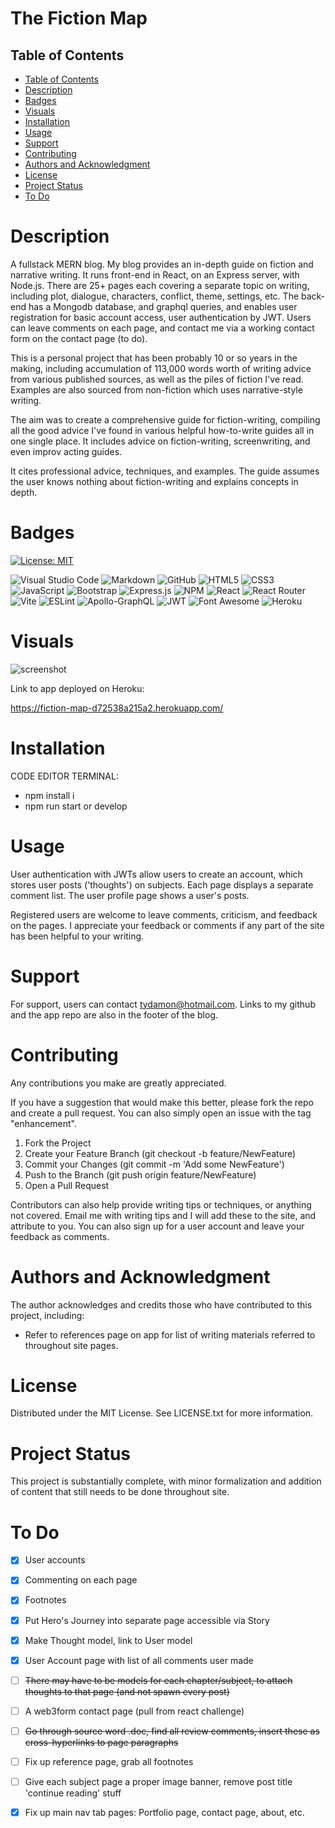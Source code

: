 # The Fiction Map

## Table of Contents

- [Table of Contents](#table-of-contents)
- [Description ](#description)
- [Badges ](#badges)
- [Visuals ](#visuals)
- [Installation ](#installation)
- [Usage ](#usage)
- [Support ](#support)
- [Contributing ](#contributing)
- [Authors and Acknowledgment ](#authors-and-acknowledgment)
- [License ](#license)
- [Project Status ](#project-status)
- [To Do ](#to-do)

# Description <a name="description"></a>

A fullstack MERN blog. My blog provides an in-depth guide on fiction and narrative writing. It runs front-end in React, on an Express server, with Node.js. There are 25+ pages each covering a separate topic on writing, including plot, dialogue, characters, conflict, theme, settings, etc. The back-end has a Mongodb database, and graphql queries, and enables user registration for basic account access, user authentication by JWT. Users can leave comments on each page, and contact me via a working contact form on the contact page (to do).

This is a personal project that has been probably 10 or so years in the making, including accumulation of 113,000 words worth of writing advice from various published sources, as well as the piles of fiction I've read. Examples are also sourced from non-fiction which uses narrative-style writing.

The aim was to create a comprehensive guide for fiction-writing, compiling all the good advice I've found in various helpful how-to-write guides all in one single place. It includes advice on fiction-writing, screenwriting, and even improv acting guides.

It cites professional advice, techniques, and examples. The guide assumes the user knows nothing about fiction-writing and explains concepts in depth. 

# Badges <a name="badges"></a>

[![License: MIT](https://img.shields.io/badge/License-MIT-yellow.svg)](https://opensource.org/licenses/MIT) 

![Visual Studio Code](https://img.shields.io/badge/Visual%20Studio%20Code-0078d7.svg?style=for-the-badge&logo=visual-studio-code&logoColor=white) 
![Markdown](https://img.shields.io/badge/markdown-%23000000.svg?style=for-the-badge&logo=markdown&logoColor=white) 
![GitHub](https://img.shields.io/badge/github-%23121011.svg?style=for-the-badge&logo=github&logoColor=white) 
![HTML5](https://img.shields.io/badge/html5-%23E34F26.svg?style=for-the-badge&logo=html5&logoColor=white) 
![CSS3](https://img.shields.io/badge/css3-%231572B6.svg?style=for-the-badge&logo=css3&logoColor=white) 
![JavaScript](https://img.shields.io/badge/javascript-%23323330.svg?style=for-the-badge&logo=javascript&logoColor=%23F7DF1E) 
![Bootstrap](https://img.shields.io/badge/bootstrap-%238511FA.svg?style=for-the-badge&logo=bootstrap&logoColor=white) 
![Express.js](https://img.shields.io/badge/express.js-%23404d59.svg?style=for-the-badge&logo=express&logoColor=%2361DAFB) 
![NPM](https://img.shields.io/badge/npm-CB3837.svg?style=for-the-badge&logo=npm&logoColor=white) 
![React](https://img.shields.io/badge/react-%2320232a.svg?style=for-the-badge&logo=react&logoColor=%2361DAFB) 
![React Router](https://img.shields.io/badge/React_Router-CA4245?style=for-the-badge&logo=react-router&logoColor=white) 
![Vite](https://img.shields.io/badge/vite-%23646CFF.svg?style=for-the-badge&logo=vite&logoColor=white) 
![ESLint](https://img.shields.io/badge/ESLint-4B32C3.svg?style=for-the-badge&logo=ESLint&logoColor=white) 
![Apollo-GraphQL](https://img.shields.io/badge/-ApolloGraphQL-311C87?style=for-the-badge&logo=apollo-graphql) 
![JWT](https://img.shields.io/badge/JWT-black?style=for-the-badge&logo=JSON%20web%20tokens) 
![Font Awesome](https://img.shields.io/badge/Font%20Awesome-538DD7.svg?style=for-the-badge&logo=Font-Awesome&logoColor=white)
![Heroku](https://img.shields.io/badge/heroku-%23430098.svg?style=for-the-badge&logo=heroku&logoColor=white)

# Visuals <a name="visuals"></a>

![screenshot](https://github.com/user-attachments/assets/f88a64b6-5f3c-4e1f-a250-0ac4eb3a823a)

Link to app deployed on Heroku:

https://fiction-map-d72538a215a2.herokuapp.com/

# Installation <a name="installation"></a>

CODE EDITOR TERMINAL:

- npm install i
- npm run start or develop

# Usage <a name="usage"></a>

User authentication with JWTs allow users to create an account, which stores user posts ('thoughts') on subjects. Each page displays a separate comment list. The user profile page shows a user's posts.

Registered users are welcome to leave comments, criticism, and feedback on the pages. I appreciate your feedback or comments if any part of the site has been helpful to your writing.

# Support <a name="support"></a>

For support, users can contact tydamon@hotmail.com. Links to my github and the app repo are also in the footer of the blog.

# Contributing <a name="contributing"></a>

Any contributions you make are greatly appreciated. 

If you have a suggestion that would make this better, please fork the repo and create a pull request. You can also simply open an issue with the tag "enhancement". 
1.	Fork the Project
2.	Create your Feature Branch (git checkout -b feature/NewFeature)
3.	Commit your Changes (git commit -m 'Add some NewFeature')
4.	Push to the Branch (git push origin feature/NewFeature)
5.	Open a Pull Request

Contributors can also help provide writing tips or techniques, or anything not covered. Email me with writing tips and I will add these to the site, and attribute to you. You can also sign up for a user account and leave your feedback as comments.

# Authors and Acknowledgment <a name="authors-and-acknowledgment"></a>

The author acknowledges and credits those who have contributed to this project, including:

-   Refer to references page on app for list of writing materials referred to throughout site pages.

# License <a name="license"></a>

Distributed under the MIT License. See LICENSE.txt for more information.

# Project Status <a name="project-status"></a>

This project is substantially complete, with minor formalization and addition of content that still needs to be done throughout site.

# To Do <a name="to-do"></a>

- [x] User accounts
- [x] Commenting on each page
- [x] Footnotes
- [x] Put Hero's Journey into separate page accessible via Story
- [x] Make Thought model, link to User model
- [x] User Account page with list of all comments user made
- [ ] ~~There may have to be models for each chapter/subject, to attach thoughts to that page (and not spawn every post)~~
- [ ] A web3form contact page (pull from react challenge) 
- [ ] ~~Go through source word .doc, find all review comments, insert these as cross-hyperlinks to page paragraphs~~
- [ ] Fix up reference page, grab all footnotes
- [ ] Give each subject page a proper image banner, remove post title 'continue reading' stuff
- [x] Fix up main nav tab pages: Portfolio page, contact page, about, etc.

